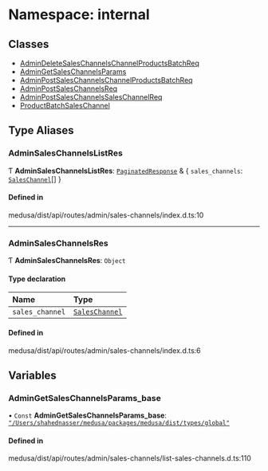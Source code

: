 # Namespace: internal

## Classes

- [AdminDeleteSalesChannelsChannelProductsBatchReq](../classes/internal-20.AdminDeleteSalesChannelsChannelProductsBatchReq.md)
- [AdminGetSalesChannelsParams](../classes/internal-20.AdminGetSalesChannelsParams.md)
- [AdminPostSalesChannelsChannelProductsBatchReq](../classes/internal-20.AdminPostSalesChannelsChannelProductsBatchReq.md)
- [AdminPostSalesChannelsReq](../classes/internal-20.AdminPostSalesChannelsReq.md)
- [AdminPostSalesChannelsSalesChannelReq](../classes/internal-20.AdminPostSalesChannelsSalesChannelReq.md)
- [ProductBatchSalesChannel](../classes/internal-20.ProductBatchSalesChannel.md)

## Type Aliases

### AdminSalesChannelsListRes

Ƭ **AdminSalesChannelsListRes**: [`PaginatedResponse`](internal-2.md#paginatedresponse) & { `sales_channels`: [`SalesChannel`](../classes/internal.SalesChannel.md)[]  }

#### Defined in

medusa/dist/api/routes/admin/sales-channels/index.d.ts:10

___

### AdminSalesChannelsRes

Ƭ **AdminSalesChannelsRes**: `Object`

#### Type declaration

| Name | Type |
| :------ | :------ |
| `sales_channel` | [`SalesChannel`](../classes/internal.SalesChannel.md) |

#### Defined in

medusa/dist/api/routes/admin/sales-channels/index.d.ts:6

## Variables

### AdminGetSalesChannelsParams\_base

• `Const` **AdminGetSalesChannelsParams\_base**: [`"/Users/shahednasser/medusa/packages/medusa/dist/types/global"`](internal-13.__Users_shahednasser_medusa_packages_medusa_dist_types_global_.md)

#### Defined in

medusa/dist/api/routes/admin/sales-channels/list-sales-channels.d.ts:110
